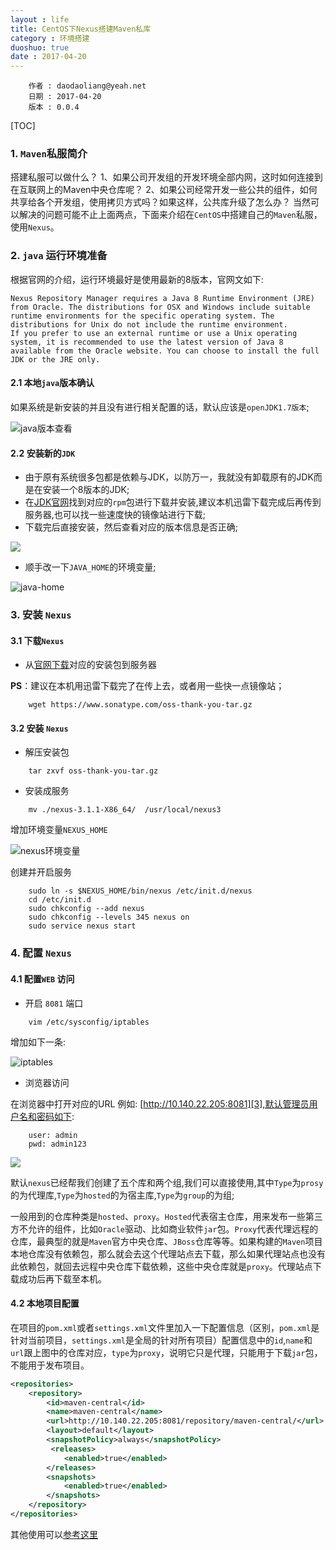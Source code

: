 ```yaml
---
layout : life
title: CentOS下Nexus搭建Maven私库
category : 环境搭建
duoshuo: true
date : 2017-04-20
---
```




```
	作者 : daodaoliang@yeah.net
	日期 : 2017-04-20
	版本 : 0.0.4
```

<!-- more -->

[TOC]

### 1. `Maven`私服简介

搭建私服可以做什么？
1、如果公司开发组的开发环境全部内网，这时如何连接到在互联网上的Maven中央仓库呢？
2、如果公司经常开发一些公共的组件，如何共享给各个开发组，使用拷贝方式吗？如果这样，公共库升级了怎么办？
当然可以解决的问题可能不止上面两点，下面来介绍在`CentOS`中搭建自己的`Maven`私服，使用`Nexus`。

### 2. `java` 运行环境准备

根据官网的介绍，运行环境最好是使用最新的8版本，官网文如下:

```
Nexus Repository Manager requires a Java 8 Runtime Environment (JRE) from Oracle. The distributions for OSX and Windows include suitable runtime environments for the specific operating system. The distributions for Unix do not include the runtime environment.
If you prefer to use an external runtime or use a Unix operating system, it is recommended to use the latest version of Java 8 available from the Oracle website. You can choose to install the full JDK or the JRE only.
```

#### 2.1 本地`java`版本确认

如果系统是新安装的并且没有进行相关配置的话，默认应该是`openJDK1.7版本`;

![java版本查看](./img/java-version.png)

#### 2.2 安装新的`JDK`

* 由于原有系统很多包都是依赖与JDK，以防万一，我就没有卸载原有的JDK而是在安装一个8版本的JDK;
* 在[JDK官网][1]找到对应的`rpm`包进行下载并安装,建议本机迅雷下载完成后再传到服务器,也可以找一些速度快的镜像站进行下载;
* 下载完后直接安装，然后查看对应的版本信息是否正确;

![](./img/java-upgrade.png)

* 顺手改一下`JAVA_HOME`的环境变量;

![java-home](./img/java-home.png)

### 3. 安装 `Nexus`

#### 3.1 下载`Nexus`

* 从[官网下载][2]对应的安装包到服务器

**PS**：建议在本机用迅雷下载完了在传上去，或者用一些快一点镜像站；

```
	wget https://www.sonatype.com/oss-thank-you-tar.gz
```

#### 3.2 安装 `Nexus`

* 解压安装包

```
	tar zxvf oss-thank-you-tar.gz
```

* 安装成服务

```
	mv ./nexus-3.1.1-X86_64/  /usr/local/nexus3
```

增加环境变量`NEXUS_HOME`

![nexus环境变量](./img/nexus.png)

创建并开启服务

```
	sudo ln -s $NEXUS_HOME/bin/nexus /etc/init.d/nexus
    cd /etc/init.d
    sudo chkconfig --add nexus
    sudo chkconfig --levels 345 nexus on
    sudo service nexus start
```

### 4. 配置 `Nexus`

#### 4.1 配置`WEB` 访问

* 开启 `8081` 端口

```
	vim /etc/sysconfig/iptables
```

增加如下一条:

![iptables](./img/iptables.png)

* 浏览器访问

在浏览器中打开对应的URL 例如: [http://10.140.22.205:8081][3],默认管理员用户名和密码如下:

```
	user: admin
    pwd: admin123
```

![](./img/maven.png)

默认`nexus`已经帮我们创建了五个库和两个组,我们可以直接使用,其中`Type`为`prosy`的为代理库,`Type`为`hosted`的为宿主库,`Type`为`group`的为组;

  一般用到的仓库种类是`hosted`、`proxy`。`Hosted`代表宿主仓库，用来发布一些第三方不允许的组件，比如`Oracle`驱动、比如商业软件`jar`包。`Proxy`代表代理远程的仓库，最典型的就是`Maven`官方中央仓库、`JBoss`仓库等等。如果构建的`Maven`项目本地仓库没有依赖包，那么就会去这个代理站点去下载，那么如果代理站点也没有此依赖包，就回去远程中央仓库下载依赖，这些中央仓库就是`proxy`。代理站点下载成功后再下载至本机。

#### 4.2 本地项目配置

在项目的`pom.xml`或者`settings.xml`文件里加入一下配置信息（区别，`pom.xml`是针对当前项目，`settings.xml`是全局的针对所有项目）配置信息中的`id`,`name`和`url`跟上图中的仓库对应，`type`为`proxy`，说明它只是代理，只能用于下载`jar`包，不能用于发布项目。

```xml
<repositories>
    <repository>
        <id>maven-central</id>
        <name>maven-central</name>
        <url>http://10.140.22.205:8081/repository/maven-central/</url>
        <layout>default</layout>
        <snapshotPolicy>always</snapshotPolicy>
         <releases>
            <enabled>true</enabled>
        </releases>
        <snapshots>
            <enabled>true</enabled>
        </snapshots>
    </repository>
</repositories>
```

其他使用可以[参考这里][4]

[1]:http://www.oracle.com/technetwork/java/javase/downloads/jdk8-downloads-2133151.html
[2]:https://www.sonatype.com/download-oss-sonatype
[3]:http://10.140.22.205:8081
[4]:https://segmentfault.com/a/1190000005966312
